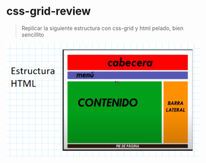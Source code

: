 # css-grid-review
>Replicar la siguiente estructura con css-grid y html pelado, bien sencillito

<img align="center" alt="GIF" src="./assets/estructuraHtml.png" />
